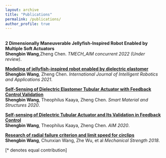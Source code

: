 ```yaml
---
layout: archive
title: "Publications"
permalink: /publications/
author_profile: true
---
```

<br>
<b>2 Dimensionally Maneuverable Jellyfish-Inspired Robot Enabled by Multiple Soft Actuators</b> <br> 
<b>Shengbin Wang</b>,Zheng Chen.
<i>TMECH_AIM concurrent 2022 (Under review)</i>.

<b>[Modeling of jellyfish-inspired robot enabled by dielectric elastomer](https://link.springer.com/article/10.1007/s41315-021-00192-1)</b> <br> 
<b>Shengbin Wang</b>, Zheng Chen.
<i>International Journal of Intelligent Robotics and Applications 2021</i>.

<b>[Self-Sensing of Dielectric Elastomer Tubular Actuator with Feedback Control Validation](https://iopscience.iop.org/article/10.1088/1361-665X/ab914b)</b> <br> 
<b>Shengbin Wang</b>, Theophilus Kaaya, Zheng Chen.
<i>Smart Material and Structures 2020</i>.

<b>[Self-sensing of Dielectric Tubular Actuator and Its Validation in Feedback Control]()</b> <br> 
<b>Shengbin Wang</b>, Theophilus Kaaya, Zheng Chen.
<i>AIM 2020</i>.

<b>[Research of radial failure criterion and limit speed for circlips]()</b> <br> 
<b>Shengbin Wang</b>, Chunxian Wang, Zhe Wu, et al
<i>Mechanical Strength 2018</i>.


[\* denotes equal contribution]
